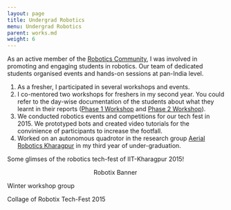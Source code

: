 ```yaml
---
layout: page
title: Undergrad Robotics
menu: Undergrad Robotics
parent: works.md
weight: 6
---
```


As an active member of the [Robotics Community](https://2018.robotix.in/), I was involved in promoting and engaging students in robotics. Our team of dedicated students organised events and hands-on sessions at pan-India level.   

1. As a fresher, I participated in several workshops and events. 
2. I co-mentored two workshops for freshers in my second year. You could refer to the day-wise documentation of the students about what they learnt in their reports ([Phase 1 Workshop](https://sakshiagarwal.github.io/phase-1.pdf) and [Phase 2 Workshop](https://sakshiagarwal.github.io/phase-2.pdf)).
3. We conducted robotics events and competitions for our tech fest in 2015. We prototyped bots and created video tutorials for the convinience of participants to increase the footfall.
4. Worked on an autonomous quadrotor in the research group [Aerial Robotics Kharagpur](http://www.aerialroboticskgp.org/) in my third year of under-graduation.

Some glimses of the robotics tech-fest of IIT-Kharagpur 2015!

<p align="center">
Robotix Banner
<img src="https://sakshiagarwal.github.io/art.jpg" alt="" >

Winter workshop group
<img src="https://sakshiagarwal.github.io/wkshop.png" alt="">

Collage of Robotix Tech-Fest 2015
<img src="https://sakshiagarwal.github.io/rbtx.jpg" alt="">
</p>
